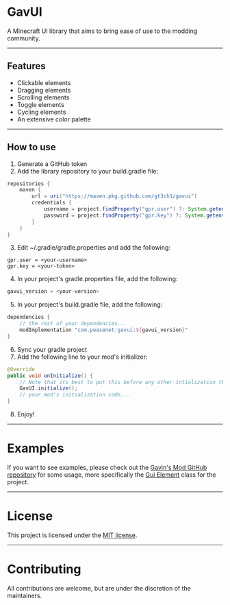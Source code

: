 # GavUI

A Minecraft UI library that aims to bring ease of use to the modding community.

---

## Features

* Clickable elements
* Dragging elements
* Scrolling elements
* Toggle elements
* Cycling elements
* An extensive color palette

---

## How to use

1. Generate a GitHub token
2. Add the library repository to your build.gradle file:

```groovy
repositories {
    maven {
        url = uri("https://maven.pkg.github.com/gt3ch1/gavui")
        credentials {
            username = project.findProperty("gpr.user") ?: System.getenv("USERNAME")
            password = project.findProperty("gpr.key") ?: System.getenv("TOKEN")
        }
    }
}
```

3. Edit ~/.gradle/gradle.properties and add the following:

```
gpr.user = <your-username>
gpr.key = <your-token>
```

4. In your project's gradle.properties file, add the following:

```gradle
gavui_version = <your-version>
```

5. In your project's build.gradle file, add the following:

```groovy
dependencies {
    // the rest of your dependencies...
    modImplementation "com.peasenet:gavui:${gavui_version}"
}
```

6. Sync your gradle project
7. Add the following line to your mod's initializer:

```java
@Override
public void onInitialize() {
    // Note that its best to put this before any other intialization that requires the UI
    GavUI.initialize();
    // your mod's initialization code...
}  
```

8. Enjoy!

---

# Examples

If you want to see examples, please check out
the [Gavin's Mod GitHub repository](https://github.com/gt3ch1/minecraft-mod) for
some usage, more specifically
the [Gui Element](https://github.com/GT3CH1/minecraft-mod/blob/1.19-dev/src/main/java/com/peasenet/gui/GuiElement.java)
class for the project.

---

# License

This project is licensed under the [MIT license](LICENSE).

---

# Contributing

All contributions are welcome, but are under the discretion of the maintainers.